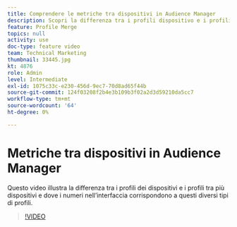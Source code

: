 ```yaml
---
title: Comprendere le metriche tra dispositivi in Audience Manager
description: Scopri la differenza tra i profili dispositivo e i profili multi-dispositivo e dove i numeri nell’interfaccia corrispondono a questi diversi tipi di profili.
feature: Profile Merge
topics: null
activity: use
doc-type: feature video
team: Technical Marketing
thumbnail: 33445.jpg
kt: 4876
role: Admin
level: Intermediate
exl-id: 1075c33c-e230-456d-9ec7-70d8ad65f44b
source-git-commit: 124f03208f2b4e3b109b3f02a2d3d59210da5cc7
workflow-type: tm+mt
source-wordcount: '64'
ht-degree: 0%

---
```


# Metriche tra dispositivi in Audience Manager

Questo video illustra la differenza tra i profili dei dispositivi e i profili tra più dispositivi e dove i numeri nell’interfaccia corrispondono a questi diversi tipi di profili.

>[!VIDEO](https://video.tv.adobe.com/v/33445/?quality=12)

